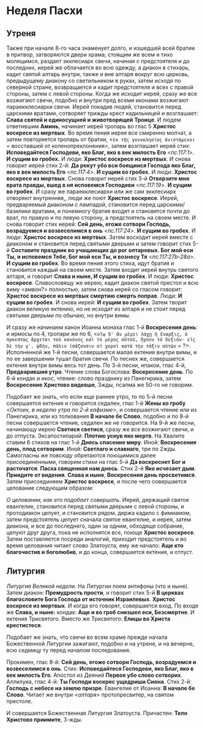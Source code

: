 
# Неделя Пасхи

## Утреня

Также при начале 8-го часа знаменует долго, и изшедшей всей братии в притвор, затворяются двери храма; 
стоящим же всем и тихо молящимся, раздает экклесиарх свечи, начиная с предстоятеля и до последних, 
иерей же облачается во всю одежду, а диакон в стихарь, кадит святой алтарь внутри, также и вне алтаря вокруг всю церковь, предыдущему диакону со светильником в руках, 
затем исходя по северной стране, возвращается и кадит предстоятеля и всех с правой стороны, затем с левой стороны. Когда же исходит иерей, 
сразу же все возжигают свечи, подобно и внутри пред всеми иконами возжигают параекклесиархи свечи. 
Иерей покадив людей, становится перед царскими вратами, сотворяет трижды крест кадильницей и возглашает: **Слава святей и единосущней и животворящей Троице**. И людем ответившим **Аминь**, 
начинает иерей тропарь во глас 5 **Христос воскресе из мертвых**. Во время пения иерея все смиренно молчат, а затем повторяется тропарь от братии, 
<`ἐκ τῆς γονυκλησίας ἀνιστάμενοι` = восставшей от коленопреклонения>,
затем возглашает иерей стих: **Исповедайтеся Господеви, яко Благ, яко в век милость Его**  <_пс.117:1_>. **И сущим во гробех.** И люди: **Христос воскресе из мертвых**. 
И снова говорит иерей стих 2-й: **Да рекут убо вси боящиися Господа яко Благ, яко в век милость Его** <_пс.117:4_>. **И сущим во гробех.** И люди: **Христос воскресе из мертвых**. 
Снова говорит иерей стих 3-й **Отверзите мне врата правды, вшед в ня исповемся Господеви**   <_пс.117:19_>. **И сущим во гробех**.
И сразу же параекклесиархи или же сам экклесиарх отворяют внутренняя,, люди же поют **Христос воскресе**.
Иерей, предваряемый диаконом с лампадой, становится перед царскими/базилики вратами, и понемногу братия входят и становятся почти до врат, по правую и по левую сторону, а предстоятель на своем месте.
И снова говорит стих иерей: **Сей день, eгоже сотвори Господь, возрадуемся и возвеселимся в онь** <_пс.117:24_>. **И сущим во гробех**. И люди: **Христос воскресе из мертвых**. Затем восходит иерей вместе с диаконом и становится перед святыми дверьми
и затем говорит стих 5-й **Составите праздник во учащающих до рог олтаревых. Бог мой еси Ты, и исповемся Тебе, Бог мой еси Ты, и вознесу Тя** <_пс.117:27b-28a_>. **И сущим во гробех**. Во время пения этого стиха, идут братия и становится каждый на своем месте.
Затем входит иерей внутрь святого алтаря, и говорит **Слава и ныне, И сущим во гробех**. И люди: **Христос воскресе**. Славословящу же иерею, кадит диакон святой престол и всю виму <амвон?> полностью,
затем снова иерей со гласом говорит: **Христос воскресе из мертвых смертию смерть поправ**. Люди: **И сущим во гробех**. И снова иерей: **И сущим во гробех**.
Затем творит диакон великую ектению, но не исходит из алтаря и не стоит перед святыми дверьми по обычаю, но внутри вимы.

И сразу же начинаем канон Иоанна монаха глас 1-й **Воскресения день**: и ирмосы по 4, тропари же по 6, <`οἵῳ δ' ἄν μέρει λάχῃ ἡ ἔναρξις, ὁ προεστὼς ἄρχεται τοῦ κανόνος καὶ τὸ μέρος αὐτοῦ, ἤγουν τὸ δεξιόν· εἰς δὲ τὴν γʹ. ᾠδήν, πάλιν ἰσάζουσιν οἱ χοροὶ κατὰ τὴν τάξιν αὐτῶν` = ?>.
Исполненной же 1-й песни, совершается малая ектения внутри вимы, и по ее завершении тушат братия свечи. По песнех же, совершается ектения внутри вимы весь тот день.
По 3-й песни, ипакои, глас 4-й, **Предварившия утро**. Чтение слова Богослова: **Воскресение день**.
По 6-й кондак и икос, чтение: слово празднику из Панегирика, затем **Воскресение Христово видевше**, 3жды, псалма же 50-го не говорим.

Подобает же знать, что если еще раннее утро, то по 5-й песни совершается ектения и говорится седален, глас 1-й **Жены ко гробу** <_Октоих, в неделю утра по 2-й кафизме_>, и совершается чтение или из Панегирика, или из толкования **В начале бе Слово**,
подобно и по 8-й песни совершается чтение, седален же не говорится.
На 9-й же песни, начинающу иерею **Светися светися**, сразу же все возжигают свечи, и до отпуста.
Эксапостиларий: **Плотию уснув яко мертв**.
На Хвалите ставим 6 стихов на глас 1-й **Днесь спасение миру**. Иной: **Воскресения день, плод сотворим**. Иной: **Светлаго и славнаго**, три по 2жды.
Самогласны же повсюду обретаются поющимися далее присоединенными, говорим стихи на глас 5-й **Да воскреснет Бог и расточатся**. **Пасха священная нам днесь**.
Стих 2-й **Яко исчезает дым**. **Приидите от видения**. **Слава и ныне**, **Воскресения день просветимся**.
Затем присоединяем **Христос воскресе**, и после чего совершается целование следующим образом:

*О целовании, как его подобает совершать*.
Иерей, держащий святое евангелие, становится перед святыми дверьми с левой стороны,
и протодиакон целует, и становится рядом, держа кадило с фимиамом,
затем предстоятель целует сначала святое евангелие, и иерея, затем диакона,
и все до последнего, один за одним, обходяще собрание, целуют друг друга,
пока не исполнятся все, поюще **Христос воскресе**.
Затем поставляется посреди аналогий, приходит предстоятель и во время
целования читает слово Златоуста, ему же начало: **Аще кто благочестив и боголюбив**,
и до конца, совершается ектения, и отпуст.

## Литургия

*Литургия Великой недели.* На Литургии поем антифоны (что и ныне). Затем диакон: **Премудрость прости**,
и говорит стих 5-й **В церквах благословите Бога Господа от источник Израилевых**. **Христос воскресе из мертвых**.
И когда его говорят, совершается вход. По входе же **Слава, и ныне:** кондак: 
**Аще и во гроб снизшел еси, Безсмертне**. И ектения Трисвятого. Вместо же Трисвятого: 
**Елицы во Христа крестистеся**.

Подобает же знать, что свечи во всем храме прежде начала Божественной Литургии зажигают, подобно и на утрене, 
и на вечерне, всю седмицу ту перед началом последования.

Прокимен, глас 8-й: **Сей день, eгоже сотвори Господь, возрадуемся и возвеселимся в онь**. 
Стих: **Исповедайтеся Господеви, яко Благ, яко в век милость Его**.
Апостол из Деяний **Первое убо слово сотворих**. 
Аллилуиа, глас 4-й: **Ты Господи воскрес ущедриши Сиона**. Стих 2-й: **Господь с небесе на землю призре**.
Евангелие от Иоанна: **В начале бе Слово**. Читает же внутри <*алтаря*> протопресвитер, на святом престоле. 

И совершается Божественная Литургия Златоуста. Причастен: **Тело Христово приимите**, 3-жды.
